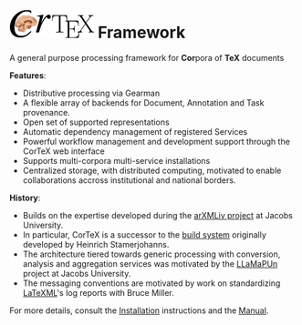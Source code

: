 ![CorTeX Framework](./public/img/logo.jpg) Framework
======

A general purpose processing framework for **Cor**pora of **TeX** documents

**Features**:
 * Distributive processing via Gearman
 * A flexible array of backends for Document, Annotation and Task provenance.
 * Open set of supported representations
 * Automatic dependency management of registered Services
 * Powerful workflow management and development support through the CorTeX web interface
 * Supports multi-corpora multi-service installations
 * Centralized storage, with distributed computing, motivated to enable collaborations accross institutional and national borders.

**History**:
 * Builds on the expertise developed during the [arXMLiv project](http://trac.kwarc.info/arXMLiv) at Jacobs University. 
 * In particular, CorTeX is a successor to the [build system](http://arxmliv.kwarc.info) originally developed by Heinrich Stamerjohanns.
 * The architecture tiered towards generic processing with conversion, analysis and aggregation services was motivated by the [LLaMaPUn](http://trac.kwarc.info/LaMaPUn)
   project at Jacobs University.
 * The messaging conventions are motivated by work on standardizing [LaTeXML](http://dlmf.nist.gov/LaTeXML)'s log reports with Bruce Miller.

For more details, consult the [Installation](INSTALL.md) instructions and the [Manual](MANUAL.md).